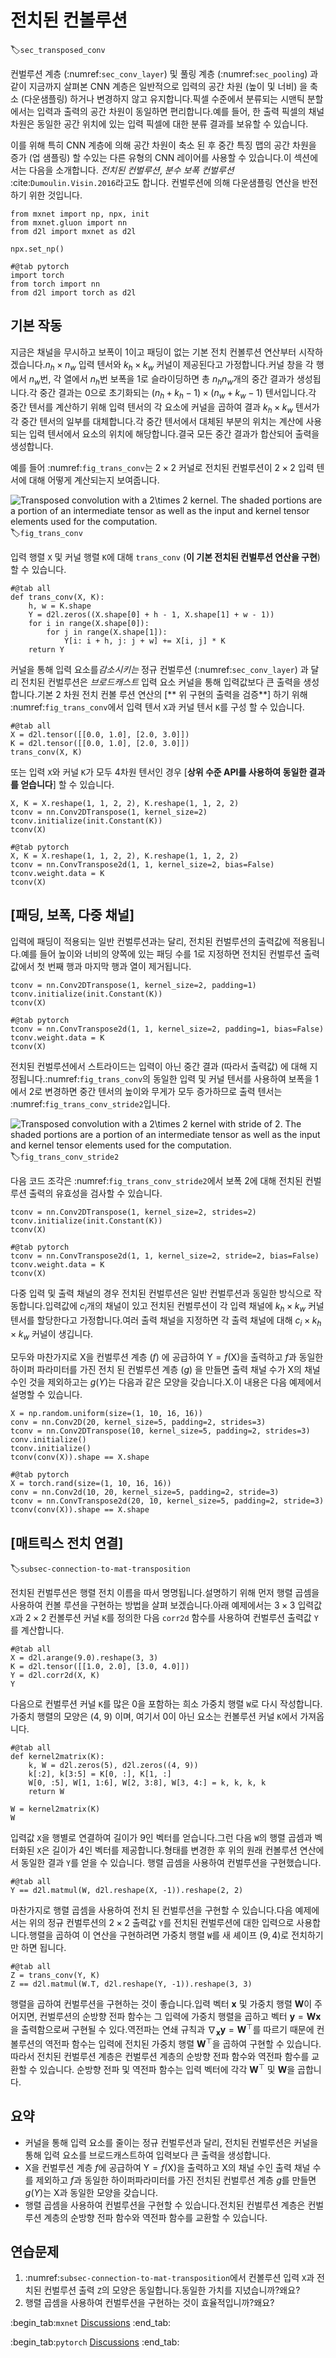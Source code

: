 # 전치된 컨볼루션
:label:`sec_transposed_conv`

컨벌루션 계층 (:numref:`sec_conv_layer`) 및 풀링 계층 (:numref:`sec_pooling`) 과 같이 지금까지 살펴본 CNN 계층은 일반적으로 입력의 공간 차원 (높이 및 너비) 을 축소 (다운샘플링) 하거나 변경하지 않고 유지합니다.픽셀 수준에서 분류되는 시맨틱 분할에서는 입력과 출력의 공간 차원이 동일하면 편리합니다.예를 들어, 한 출력 픽셀의 채널 차원은 동일한 공간 위치에 있는 입력 픽셀에 대한 분류 결과를 보유할 수 있습니다. 

이를 위해 특히 CNN 계층에 의해 공간 차원이 축소 된 후 중간 특징 맵의 공간 차원을 증가 (업 샘플링) 할 수있는 다른 유형의 CNN 레이어를 사용할 수 있습니다.이 섹션에서는 다음을 소개합니다. 
*전치된 컨벌루션*, *분수 보폭 컨벌루션* :cite:`Dumoulin.Visin.2016`라고도 합니다. 
컨벌루션에 의해 다운샘플링 연산을 반전하기 위한 것입니다.

```{.python .input}
from mxnet import np, npx, init
from mxnet.gluon import nn
from d2l import mxnet as d2l

npx.set_np()
```

```{.python .input}
#@tab pytorch
import torch
from torch import nn
from d2l import torch as d2l
```

## 기본 작동

지금은 채널을 무시하고 보폭이 1이고 패딩이 없는 기본 전치 컨볼루션 연산부터 시작하겠습니다.$n_h \times n_w$ 입력 텐서와 $k_h \times k_w$ 커널이 제공된다고 가정합니다.커널 창을 각 행에서 $n_w$번, 각 열에서 $n_h$번 보폭을 1로 슬라이딩하면 총 $n_h n_w$개의 중간 결과가 생성됩니다.각 중간 결과는 0으로 초기화되는 $(n_h + k_h - 1) \times (n_w + k_w - 1)$ 텐서입니다.각 중간 텐서를 계산하기 위해 입력 텐서의 각 요소에 커널을 곱하여 결과 $k_h \times k_w$ 텐서가 각 중간 텐서의 일부를 대체합니다.각 중간 텐서에서 대체된 부분의 위치는 계산에 사용되는 입력 텐서에서 요소의 위치에 해당합니다.결국 모든 중간 결과가 합산되어 출력을 생성합니다. 

예를 들어 :numref:`fig_trans_conv`는 $2\times 2$ 커널로 전치된 컨벌루션이 $2\times 2$ 입력 텐서에 대해 어떻게 계산되는지 보여줍니다. 

![Transposed convolution with a $2\times 2$ kernel. The shaded portions are a portion of an intermediate tensor as well as the input and kernel tensor elements used for the  computation.](../img/trans_conv.svg)
:label:`fig_trans_conv`

입력 행렬 `X` 및 커널 행렬 `K`에 대해 `trans_conv` (**이 기본 전치된 컨벌루션 연산을 구현**) 할 수 있습니다.

```{.python .input}
#@tab all
def trans_conv(X, K):
    h, w = K.shape
    Y = d2l.zeros((X.shape[0] + h - 1, X.shape[1] + w - 1))
    for i in range(X.shape[0]):
        for j in range(X.shape[1]):
            Y[i: i + h, j: j + w] += X[i, j] * K
    return Y
```

커널을 통해 입력 요소를*감소시키는* 정규 컨벌루션 (:numref:`sec_conv_layer`) 과 달리 전치된 컨벌루션은
*브로드캐스트* 입력 요소 
커널을 통해 입력값보다 큰 출력을 생성합니다.기본 2 차원 전치 컨볼 루션 연산의 [** 위 구현의 출력을 검증**] 하기 위해 :numref:`fig_trans_conv`에서 입력 텐서 `X`과 커널 텐서 `K`를 구성 할 수 있습니다.

```{.python .input}
#@tab all
X = d2l.tensor([[0.0, 1.0], [2.0, 3.0]])
K = d2l.tensor([[0.0, 1.0], [2.0, 3.0]])
trans_conv(X, K)
```

또는 입력 `X`와 커널 `K`가 모두 4차원 텐서인 경우 [**상위 수준 API를 사용하여 동일한 결과를 얻습니다**] 할 수 있습니다.

```{.python .input}
X, K = X.reshape(1, 1, 2, 2), K.reshape(1, 1, 2, 2)
tconv = nn.Conv2DTranspose(1, kernel_size=2)
tconv.initialize(init.Constant(K))
tconv(X)
```

```{.python .input}
#@tab pytorch
X, K = X.reshape(1, 1, 2, 2), K.reshape(1, 1, 2, 2)
tconv = nn.ConvTranspose2d(1, 1, kernel_size=2, bias=False)
tconv.weight.data = K
tconv(X)
```

## [**패딩, 보폭, 다중 채널**]

입력에 패딩이 적용되는 일반 컨벌루션과는 달리, 전치된 컨벌루션의 출력값에 적용됩니다.예를 들어 높이와 너비의 양쪽에 있는 패딩 수를 1로 지정하면 전치된 컨벌루션 출력값에서 첫 번째 행과 마지막 행과 열이 제거됩니다.

```{.python .input}
tconv = nn.Conv2DTranspose(1, kernel_size=2, padding=1)
tconv.initialize(init.Constant(K))
tconv(X)
```

```{.python .input}
#@tab pytorch
tconv = nn.ConvTranspose2d(1, 1, kernel_size=2, padding=1, bias=False)
tconv.weight.data = K
tconv(X)
```

전치된 컨벌루션에서 스트라이드는 입력이 아닌 중간 결과 (따라서 출력값) 에 대해 지정됩니다.:numref:`fig_trans_conv`의 동일한 입력 및 커널 텐서를 사용하여 보폭을 1에서 2로 변경하면 중간 텐서의 높이와 무게가 모두 증가하므로 출력 텐서는 :numref:`fig_trans_conv_stride2`입니다. 

![Transposed convolution with a $2\times 2$ kernel with stride of 2. The shaded portions are a portion of an intermediate tensor as well as the input and kernel tensor elements used for the  computation.](../img/trans_conv_stride2.svg)
:label:`fig_trans_conv_stride2`

다음 코드 조각은 :numref:`fig_trans_conv_stride2`에서 보폭 2에 대해 전치된 컨벌루션 출력의 유효성을 검사할 수 있습니다.

```{.python .input}
tconv = nn.Conv2DTranspose(1, kernel_size=2, strides=2)
tconv.initialize(init.Constant(K))
tconv(X)
```

```{.python .input}
#@tab pytorch
tconv = nn.ConvTranspose2d(1, 1, kernel_size=2, stride=2, bias=False)
tconv.weight.data = K
tconv(X)
```

다중 입력 및 출력 채널의 경우 전치된 컨벌루션은 일반 컨벌루션과 동일한 방식으로 작동합니다.입력값에 $c_i$개의 채널이 있고 전치된 컨벌루션이 각 입력 채널에 $k_h\times k_w$ 커널 텐서를 할당한다고 가정합니다.여러 출력 채널을 지정하면 각 출력 채널에 대해 $c_i\times k_h\times k_w$ 커널이 생깁니다. 

모두와 마찬가지로 $\mathsf{X}$을 컨벌루션 계층 ($f$) 에 공급하여 $\mathsf{Y}=f(\mathsf{X})$을 출력하고 $f$과 동일한 하이퍼 파라미터를 가진 전치 된 컨벌루션 계층 ($g$) 을 만들면 출력 채널 수가 $\mathsf{X}$의 채널 수인 것을 제외하고는 $g(Y)$는 다음과 같은 모양을 갖습니다.$\mathsf{X}$.이 내용은 다음 예제에서 설명할 수 있습니다.

```{.python .input}
X = np.random.uniform(size=(1, 10, 16, 16))
conv = nn.Conv2D(20, kernel_size=5, padding=2, strides=3)
tconv = nn.Conv2DTranspose(10, kernel_size=5, padding=2, strides=3)
conv.initialize()
tconv.initialize()
tconv(conv(X)).shape == X.shape
```

```{.python .input}
#@tab pytorch
X = torch.rand(size=(1, 10, 16, 16))
conv = nn.Conv2d(10, 20, kernel_size=5, padding=2, stride=3)
tconv = nn.ConvTranspose2d(20, 10, kernel_size=5, padding=2, stride=3)
tconv(conv(X)).shape == X.shape
```

## [**매트릭스 전치 연결**]
:label:`subsec-connection-to-mat-transposition`

전치된 컨벌루션은 행렬 전치 이름을 따서 명명됩니다.설명하기 위해 먼저 행렬 곱셈을 사용하여 컨볼 루션을 구현하는 방법을 살펴 보겠습니다.아래 예제에서는 $3\times 3$ 입력값 `X`과 $2\times 2$ 컨볼루션 커널 `K`를 정의한 다음 `corr2d` 함수를 사용하여 컨벌루션 출력값 `Y`를 계산합니다.

```{.python .input}
#@tab all
X = d2l.arange(9.0).reshape(3, 3)
K = d2l.tensor([[1.0, 2.0], [3.0, 4.0]])
Y = d2l.corr2d(X, K)
Y
```

다음으로 컨벌루션 커널 `K`를 많은 0을 포함하는 희소 가중치 행렬 `W`로 다시 작성합니다.가중치 행렬의 모양은 ($4$, $9$) 이며, 여기서 0이 아닌 요소는 컨볼루션 커널 `K`에서 가져옵니다.

```{.python .input}
#@tab all
def kernel2matrix(K):
    k, W = d2l.zeros(5), d2l.zeros((4, 9))
    k[:2], k[3:5] = K[0, :], K[1, :]
    W[0, :5], W[1, 1:6], W[2, 3:8], W[3, 4:] = k, k, k, k
    return W

W = kernel2matrix(K)
W
```

입력값 `X`을 행별로 연결하여 길이가 9인 벡터를 얻습니다.그런 다음 `W`의 행렬 곱셈과 벡터화된 `X`은 길이가 4인 벡터를 제공합니다.형태를 변경한 후 위의 원래 컨볼루션 연산에서 동일한 결과 `Y`를 얻을 수 있습니다. 행렬 곱셈을 사용하여 컨벌루션을 구현했습니다.

```{.python .input}
#@tab all
Y == d2l.matmul(W, d2l.reshape(X, -1)).reshape(2, 2)
```

마찬가지로 행렬 곱셈을 사용하여 전치 된 컨벌루션을 구현할 수 있습니다.다음 예제에서는 위의 정규 컨벌루션의 $2 \times 2$ 출력값 `Y`를 전치된 컨벌루션에 대한 입력으로 사용합니다.행렬을 곱하여 이 연산을 구현하려면 가중치 행렬 `W`를 새 셰이프 $(9, 4)$로 전치하기만 하면 됩니다.

```{.python .input}
#@tab all
Z = trans_conv(Y, K)
Z == d2l.matmul(W.T, d2l.reshape(Y, -1)).reshape(3, 3)
```

행렬을 곱하여 컨벌루션을 구현하는 것이 좋습니다.입력 벡터 $\mathbf{x}$ 및 가중치 행렬 $\mathbf{W}$이 주어지면, 컨벌루션의 순방향 전파 함수는 그 입력에 가중치 행렬을 곱하고 벡터 $\mathbf{y}=\mathbf{W}\mathbf{x}$을 출력함으로써 구현될 수 있다.역전파는 연쇄 규칙과 $\nabla_{\mathbf{x}}\mathbf{y}=\mathbf{W}^\top$를 따르기 때문에 컨볼루션의 역전파 함수는 입력에 전치된 가중치 행렬 $\mathbf{W}^\top$을 곱하여 구현할 수 있습니다.따라서 전치된 컨벌루션 계층은 컨벌루션 계층의 순방향 전파 함수와 역전파 함수를 교환할 수 있습니다. 순방향 전파 및 역전파 함수는 입력 벡터에 각각 $\mathbf{W}^\top$ 및 $\mathbf{W}$을 곱합니다. 

## 요약

* 커널을 통해 입력 요소를 줄이는 정규 컨벌루션과 달리, 전치된 컨벌루션은 커널을 통해 입력 요소를 브로드캐스트하여 입력보다 큰 출력을 생성합니다.
* $\mathsf{X}$을 컨벌루션 계층 $f$에 공급하여 $\mathsf{Y}=f(\mathsf{X})$을 출력하고 $\mathsf{X}$의 채널 수인 출력 채널 수를 제외하고 $f$과 동일한 하이퍼파라미터를 가진 전치된 컨벌루션 계층 $g$를 만들면 $g(Y)$는 $\mathsf{X}$과 동일한 모양을 갖습니다.
* 행렬 곱셈을 사용하여 컨벌루션을 구현할 수 있습니다.전치된 컨벌루션 계층은 컨벌루션 계층의 순방향 전파 함수와 역전파 함수를 교환할 수 있습니다.

## 연습문제

1. :numref:`subsec-connection-to-mat-transposition`에서 컨볼루션 입력 `X`과 전치된 컨벌루션 출력 `Z`의 모양은 동일합니다.동일한 가치를 지녔습니까?왜요?
1. 행렬 곱셈을 사용하여 컨벌루션을 구현하는 것이 효율적입니까?왜요?

:begin_tab:`mxnet`
[Discussions](https://discuss.d2l.ai/t/376)
:end_tab:

:begin_tab:`pytorch`
[Discussions](https://discuss.d2l.ai/t/1450)
:end_tab:
